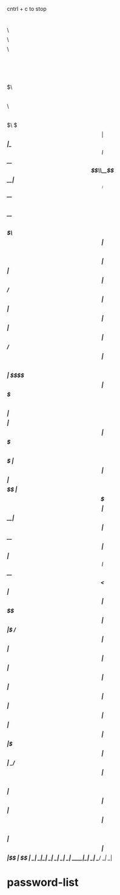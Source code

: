 




cntrl + c to stop




$$\      $$\ $$$$$$$$\ $$$$$$$$\  $$$$$$\ $$$$$$$$\ $$$$$$$$\ $$$$$$$\   $$$$$$\  $$\   $$\ 
$$$\    $$$ |$$  _____|\__$$  __|$$  __$$\\__$$  __|$$  _____|$$  __$$\ $$  __$$\ $$$\  $$ |
$$$$\  $$$$ |$$ |         $$ |   $$ /  $$ |  $$ |   $$ |      $$ |  $$ |$$ /  $$ |$$$$\ $$ |
$$\$$\$$ $$ |$$$$$\       $$ |   $$$$$$$$ |  $$ |   $$$$$\    $$$$$$$  |$$ |  $$ |$$ $$\$$ |
$$ \$$$  $$ |$$  __|      $$ |   $$  __$$ |  $$ |   $$  __|   $$  __$$< $$ |  $$ |$$ \$$$$ |
$$ |\$  /$$ |$$ |         $$ |   $$ |  $$ |  $$ |   $$ |      $$ |  $$ |$$ |  $$ |$$ |\$$$ |
$$ | \_/ $$ |$$$$$$$$\    $$ |   $$ |  $$ |  $$ |   $$$$$$$$\ $$ |  $$ | $$$$$$  |$$ | \$$ |
\__|     \__|\________|   \__|   \__|  \__|  \__|   \________|\__|  \__| \______/ \__|  \__|







# password-list
